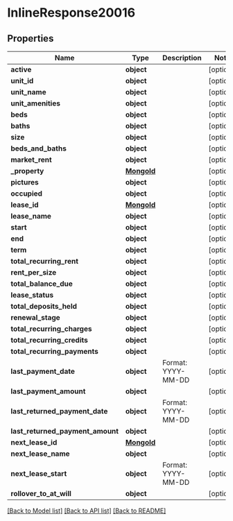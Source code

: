 # InlineResponse20016

## Properties
Name | Type | Description | Notes
------------ | ------------- | ------------- | -------------
**active** | **object** |  | [optional] 
**unit_id** | **object** |  | [optional] 
**unit_name** | **object** |  | [optional] 
**unit_amenities** | **object** |  | [optional] 
**beds** | **object** |  | [optional] 
**baths** | **object** |  | [optional] 
**size** | **object** |  | [optional] 
**beds_and_baths** | **object** |  | [optional] 
**market_rent** | **object** |  | [optional] 
**_property** | [**MongoId**](MongoId.md) |  | [optional] 
**pictures** | **object** |  | [optional] 
**occupied** | **object** |  | [optional] 
**lease_id** | [**MongoId**](MongoId.md) |  | [optional] 
**lease_name** | **object** |  | [optional] 
**start** | **object** |  | [optional] 
**end** | **object** |  | [optional] 
**term** | **object** |  | [optional] 
**total_recurring_rent** | **object** |  | [optional] 
**rent_per_size** | **object** |  | [optional] 
**total_balance_due** | **object** |  | [optional] 
**lease_status** | **object** |  | [optional] 
**total_deposits_held** | **object** |  | [optional] 
**renewal_stage** | **object** |  | [optional] 
**total_recurring_charges** | **object** |  | [optional] 
**total_recurring_credits** | **object** |  | [optional] 
**total_recurring_payments** | **object** |  | [optional] 
**last_payment_date** | **object** | Format: YYYY-MM-DD | [optional] 
**last_payment_amount** | **object** |  | [optional] 
**last_returned_payment_date** | **object** | Format: YYYY-MM-DD | [optional] 
**last_returned_payment_amount** | **object** |  | [optional] 
**next_lease_id** | [**MongoId**](MongoId.md) |  | [optional] 
**next_lease_name** | **object** |  | [optional] 
**next_lease_start** | **object** | Format: YYYY-MM-DD | [optional] 
**rollover_to_at_will** | **object** |  | [optional] 

[[Back to Model list]](../README.md#documentation-for-models) [[Back to API list]](../README.md#documentation-for-api-endpoints) [[Back to README]](../README.md)

